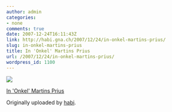 ```yaml
---
author: admin
categories:
- none
comments: true
date: 2007-12-24T16:11:43Z
link: http://habi.gna.ch/2007/12/24/in-onkel-martins-prius/
slug: in-onkel-martins-prius
title: In 'Onkel' Martins Prius
url: /2007/12/24/in-onkel-martins-prius/
wordpress_id: 1100
---
```


[![](http://farm3.static.flickr.com/2137/2132884083_4a1fb995c6_m.jpg)](http://www.flickr.com/photos/habi/2132884083/)
   

 
  [In 'Onkel' Martins Prius](http://www.flickr.com/photos/habi/2132884083/)
    

  Originally uploaded by [habi](http://www.flickr.com/people/habi/).
 




  

